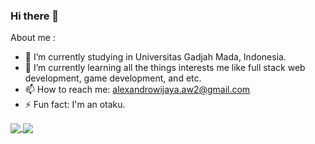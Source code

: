 ### Hi there 👋

<!--
**alexandrocw/alexandrocw** is a ✨ _special_ ✨ repository because its `README.md` (this file) appears on your GitHub profile.
-->

About me :

- 🔭 I’m currently studying in Universitas Gadjah Mada, Indonesia.
- 🌱 I’m currently learning all the things interests me like full stack web development, game development, and etc.
- 📫 How to reach me: alexandrowijaya.aw2@gmail.com
- ⚡ Fun fact: I'm an otaku.

<a href="https://github.com/anuraghazra/github-readme-stats">
    <img align="center" src="https://github-readme-stats.vercel.app/api?username=alexandrocw&show_icons=true&count_private=true&theme=tokyonight"/>
</a>

<a href="https://github.com/anuraghazra/github-readme-stats">
    <img align="center" src="https://github-readme-stats.vercel.app/api/top-langs/?username=alexandrocw&langs_count=5&theme=tokyonight"/>
</a>

